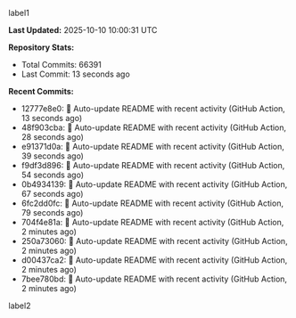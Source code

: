 
label1 
<!-- ACTIVITY_START -->
**Last Updated:** 2025-10-10 10:00:31 UTC

**Repository Stats:**
- Total Commits: 66391
- Last Commit: 13 seconds ago

**Recent Commits:**
- 12777e8e0: 🤖 Auto-update README with recent activity (GitHub Action, 13 seconds ago)
- 48f903cba: 🤖 Auto-update README with recent activity (GitHub Action, 28 seconds ago)
- e91371d0a: 🤖 Auto-update README with recent activity (GitHub Action, 39 seconds ago)
- f9df3d896: 🤖 Auto-update README with recent activity (GitHub Action, 54 seconds ago)
- 0b4934139: 🤖 Auto-update README with recent activity (GitHub Action, 67 seconds ago)
- 6fc2dd0fc: 🤖 Auto-update README with recent activity (GitHub Action, 79 seconds ago)
- 704f4e81a: 🤖 Auto-update README with recent activity (GitHub Action, 2 minutes ago)
- 250a73060: 🤖 Auto-update README with recent activity (GitHub Action, 2 minutes ago)
- d00437ca2: 🤖 Auto-update README with recent activity (GitHub Action, 2 minutes ago)
- 7bee780bd: 🤖 Auto-update README with recent activity (GitHub Action, 2 minutes ago)
<!-- ACTIVITY_END -->

label2
